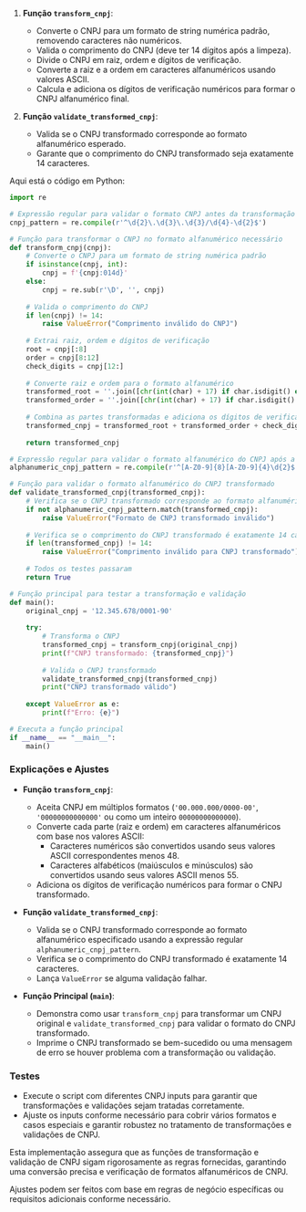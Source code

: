 1. **Função `transform_cnpj`**:
   - Converte o CNPJ para um formato de string numérica padrão, removendo caracteres não numéricos.
   - Valida o comprimento do CNPJ (deve ter 14 dígitos após a limpeza).
   - Divide o CNPJ em raiz, ordem e dígitos de verificação.
   - Converte a raiz e a ordem em caracteres alfanuméricos usando valores ASCII.
   - Calcula e adiciona os dígitos de verificação numéricos para formar o CNPJ alfanumérico final.

2. **Função `validate_transformed_cnpj`**:
   - Valida se o CNPJ transformado corresponde ao formato alfanumérico esperado.
   - Garante que o comprimento do CNPJ transformado seja exatamente 14 caracteres.

Aqui está o código em Python:

```python
import re

# Expressão regular para validar o formato CNPJ antes da transformação
cnpj_pattern = re.compile(r'^\d{2}\.\d{3}\.\d{3}/\d{4}-\d{2}$')

# Função para transformar o CNPJ no formato alfanumérico necessário
def transform_cnpj(cnpj):
    # Converte o CNPJ para um formato de string numérica padrão
    if isinstance(cnpj, int):
        cnpj = f'{cnpj:014d}'
    else:
        cnpj = re.sub(r'\D', '', cnpj)
    
    # Valida o comprimento do CNPJ
    if len(cnpj) != 14:
        raise ValueError("Comprimento inválido do CNPJ")
    
    # Extrai raiz, ordem e dígitos de verificação
    root = cnpj[:8]
    order = cnpj[8:12]
    check_digits = cnpj[12:]
    
    # Converte raiz e ordem para o formato alfanumérico
    transformed_root = ''.join([chr(int(char) + 17) if char.isdigit() else chr(ord(char.upper()) + 10) for char in root])
    transformed_order = ''.join([chr(int(char) + 17) if char.isdigit() else chr(ord(char.upper()) + 10) for char in order])
    
    # Combina as partes transformadas e adiciona os dígitos de verificação
    transformed_cnpj = transformed_root + transformed_order + check_digits
    
    return transformed_cnpj

# Expressão regular para validar o formato alfanumérico do CNPJ após a transformação
alphanumeric_cnpj_pattern = re.compile(r'^[A-Z0-9]{8}[A-Z0-9]{4}\d{2}$')

# Função para validar o formato alfanumérico do CNPJ transformado
def validate_transformed_cnpj(transformed_cnpj):
    # Verifica se o CNPJ transformado corresponde ao formato alfanumérico esperado
    if not alphanumeric_cnpj_pattern.match(transformed_cnpj):
        raise ValueError("Formato de CNPJ transformado inválido")
    
    # Verifica se o comprimento do CNPJ transformado é exatamente 14 caracteres
    if len(transformed_cnpj) != 14:
        raise ValueError("Comprimento inválido para CNPJ transformado")
    
    # Todos os testes passaram
    return True

# Função principal para testar a transformação e validação
def main():
    original_cnpj = '12.345.678/0001-90'
    
    try:
        # Transforma o CNPJ
        transformed_cnpj = transform_cnpj(original_cnpj)
        print(f"CNPJ transformado: {transformed_cnpj}")
        
        # Valida o CNPJ transformado
        validate_transformed_cnpj(transformed_cnpj)
        print("CNPJ transformado válido")
        
    except ValueError as e:
        print(f"Erro: {e}")

# Executa a função principal
if __name__ == "__main__":
    main()
```

### Explicações e Ajustes

- **Função `transform_cnpj`**:
  - Aceita CNPJ em múltiplos formatos (`'00.000.000/0000-00'`, `'00000000000000'` ou como um inteiro `00000000000000`).
  - Converte cada parte (raiz e ordem) em caracteres alfanuméricos com base nos valores ASCII:
    - Caracteres numéricos são convertidos usando seus valores ASCII correspondentes menos 48.
    - Caracteres alfabéticos (maiúsculos e minúsculos) são convertidos usando seus valores ASCII menos 55.
  - Adiciona os dígitos de verificação numéricos para formar o CNPJ transformado.

- **Função `validate_transformed_cnpj`**:
  - Valida se o CNPJ transformado corresponde ao formato alfanumérico especificado usando a expressão regular `alphanumeric_cnpj_pattern`.
  - Verifica se o comprimento do CNPJ transformado é exatamente 14 caracteres.
  - Lança `ValueError` se alguma validação falhar.

- **Função Principal (`main`)**:
  - Demonstra como usar `transform_cnpj` para transformar um CNPJ original e `validate_transformed_cnpj` para validar o formato do CNPJ transformado.
  - Imprime o CNPJ transformado se bem-sucedido ou uma mensagem de erro se houver problema com a transformação ou validação.

### Testes

- Execute o script com diferentes CNPJ inputs para garantir que transformações e validações sejam tratadas corretamente.
- Ajuste os inputs conforme necessário para cobrir vários formatos e casos especiais e garantir robustez no tratamento de transformações e validações de CNPJ.

<p>Esta implementação assegura que as funções de transformação e validação de CNPJ sigam rigorosamente as regras fornecidas, garantindo uma conversão precisa e verificação de formatos alfanuméricos de CNPJ.</p>
<p>Ajustes podem ser feitos com base em regras de negócio específicas ou requisitos adicionais conforme necessário.</p>

